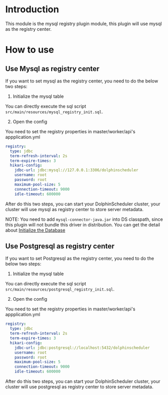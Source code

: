 # Introduction

This module is the mysql registry plugin module, this plugin will use mysql as the registry center.

# How to use

## Use Mysql as registry center
If you want to set mysql as the registry center, you need to do the below two steps:

1. Initialize the mysql table

You can directly execute the sql script `src/main/resources/mysql_registry_init.sql`.

2. Open the config

You need to set the registry properties in master/worker/api's appplication.yml

```yaml
registry:
  type: jdbc
  term-refresh-interval: 2s
  term-expire-times: 3
  hikari-config:
    jdbc-url: jdbc:mysql://127.0.0.1:3306/dolphinscheduler
    username: root
    password: root
    maximum-pool-size: 5
    connection-timeout: 9000
    idle-timeout: 600000
```

After do this two steps, you can start your DolphinScheduler cluster, your cluster will use mysql as registry center to
store server metadata.

NOTE: You need to add `mysql-connector-java.jar` into DS classpath, since this plugin will not bundle this driver in distribution.
You can get the detail about <a href="https://dolphinscheduler.apache.org/en-us/docs/3.1.2/guide/installation/pseudo-cluster">Initialize the Database</a>

## Use Postgresql as registry center
If you want to set Postgresql as the registry center, you need to do the below two steps:

1. Initialize the mysql table

You can directly execute the sql script `src/main/resources/postgresql_registry_init.sql`.

2. Open the config

You need to set the registry properties in master/worker/api's appplication.yml

```yaml
registry:
  type: jdbc
  term-refresh-interval: 2s
  term-expire-times: 3
  hikari-config:
    jdbc-url: jdbc:postgresql://localhost:5432/dolphinscheduler
    username: root
    password: root
    maximum-pool-size: 5
    connection-timeout: 9000
    idle-timeout: 600000
```

After do this two steps, you can start your DolphinScheduler cluster, your cluster will use postgresql as registry center to
store server metadata.
